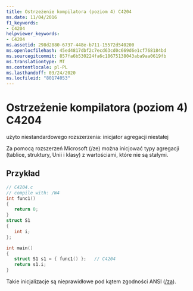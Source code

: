 ```yaml
---
title: Ostrzeżenie kompilatora (poziom 4) C4204
ms.date: 11/04/2016
f1_keywords:
- C4204
helpviewer_keywords:
- C4204
ms.assetid: 298d2880-6737-448e-b711-15572d540200
ms.openlocfilehash: 45ed4817dbf2c7ecd63cd0c669d6e1cf768184bd
ms.sourcegitcommit: 857fa6b530224fa6c18675138043aba9aa0619fb
ms.translationtype: MT
ms.contentlocale: pl-PL
ms.lasthandoff: 03/24/2020
ms.locfileid: "80174053"
---
```

# <a name="compiler-warning-level-4-c4204"></a>Ostrzeżenie kompilatora (poziom 4) C4204

użyto niestandardowego rozszerzenia: inicjator agregacji niestałej

Za pomocą rozszerzeń Microsoft (/ze) można inicjować typy agregacji (tablice, struktury, Unii i klasy) z wartościami, które nie są stałymi.

## <a name="example"></a>Przykład

```c
// C4204.c
// compile with: /W4
int func1()
{
   return 0;
}
struct S1
{
   int i;
};

int main()
{
   struct S1 s1 = { func1() };   // C4204
   return s1.i;
}
```

Takie inicjalizacje są nieprawidłowe pod kątem zgodności ANSI ([/za](../../build/reference/za-ze-disable-language-extensions.md)).
